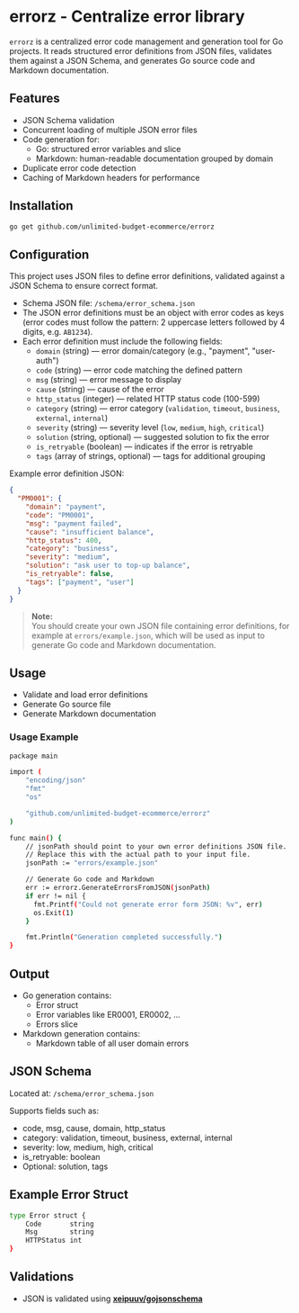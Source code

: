# errorz - Centralize error library

`errorz` is a centralized error code management and generation tool for Go projects. It reads structured error definitions from JSON files, validates them against a JSON Schema, and generates Go source code and Markdown documentation.

## Features

- JSON Schema validation
- Concurrent loading of multiple JSON error files
- Code generation for:
  - Go: structured error variables and slice
  - Markdown: human-readable documentation grouped by domain
- Duplicate error code detection
- Caching of Markdown headers for performance

## Installation

```bash
go get github.com/unlimited-budget-ecommerce/errorz
```

## Configuration

This project uses JSON files to define error definitions, validated against a JSON Schema to ensure correct format.

- Schema JSON file: `/schema/error_schema.json`
- The JSON error definitions must be an object with error codes as keys (error codes must follow the pattern: 2 uppercase letters followed by 4 digits, e.g. `AB1234`).
- Each error definition must include the following fields:
  - `domain` (string) — error domain/category (e.g., "payment", "user-auth")
  - `code` (string) — error code matching the defined pattern
  - `msg` (string) — error message to display
  - `cause` (string) — cause of the error
  - `http_status` (integer) — related HTTP status code (100-599)
  - `category` (string) — error category (`validation`, `timeout`, `business`, `external`, `internal`)
  - `severity` (string) — severity level (`low`, `medium`, `high`, `critical`)
  - `solution` (string, optional) — suggested solution to fix the error
  - `is_retryable` (boolean) — indicates if the error is retryable
  - `tags` (array of strings, optional) — tags for additional grouping

Example error definition JSON:

```json
{
  "PM0001": {
    "domain": "payment",
    "code": "PM0001",
    "msg": "payment failed",
    "cause": "insufficient balance",
    "http_status": 400,
    "category": "business",
    "severity": "medium",
    "solution": "ask user to top-up balance",
    "is_retryable": false,
    "tags": ["payment", "user"]
  }
}
```

> **Note:**  
> You should create your own JSON file containing error definitions, for example at `errors/example.json`, which will be used as input to generate Go code and Markdown documentation.

## Usage

- Validate and load error definitions
- Generate Go source file
- Generate Markdown documentation

### Usage Example

```bash
package main

import (
    "encoding/json"
    "fmt"
    "os"

    "github.com/unlimited-budget-ecommerce/errorz"
)

func main() {
    // jsonPath should point to your own error definitions JSON file.
    // Replace this with the actual path to your input file.
    jsonPath := "errors/example.json"

    // Generate Go code and Markdown
    err := errorz.GenerateErrorsFromJSON(jsonPath)
    if err != nil {
      fmt.Printf("Could not generate error form JSON: %v", err)
      os.Exit(1)
    }

    fmt.Println("Generation completed successfully.")
}
```

## Output

- Go generation contains:
  - Error struct
  - Error variables like ER0001, ER0002, ...
  - Errors slice
- Markdown generation contains:
  - Markdown table of all user domain errors

## JSON Schema

Located at: `/schema/error_schema.json`

Supports fields such as:

- code, msg, cause, domain, http_status
- category: validation, timeout, business, external, internal
- severity: low, medium, high, critical
- is_retryable: boolean
- Optional: solution, tags

## Example Error Struct

```bash
type Error struct {
    Code       string
    Msg        string
    HTTPStatus int
}
```

## Validations

- JSON is validated using **[xeipuuv/gojsonschema](https://github.com/xeipuuv/gojsonschema.git)**
